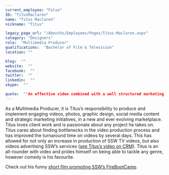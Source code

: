 ```yaml
---
current_employee: "False"
ID: "TitusMaclaren"
name: "Titus Maclaren"
nickname: "Titus"

legacy_page_url: "/AboutUs/Employees/Pages/Titus-Maclaren.aspx"
category: "Designers"
role:  "Multimedia Producer"
qualifications:  "Bachelor of Film & Television"
location: ""

blog:  ""
website:  ""
facebook:  ""
twitter:  ""
linkedin:  ""
skype:  ""

quote:  ""An effective video combined with a well structured marketing strategy can not only create brand awareness on a whole new level, but can have the power to change the world""
---
```


As a Multimedia Producer, it is Titus’s responsibility to produce and implement engaging videos, photos, graphic design, social media content and strategic marketing initiatives, in a new and ever evolving marketplace. Titus loves client work and is passionate about any project he takes on. Titus cares about finding bottlenecks in the video production process and has improved the turnaround time on videos by several days. This has allowed for not only an increase in production of SSW TV videos, but also videos advertising SSW’s services ([see Titus’s video on CRM](http://www.ssw.com.au/ssw/Consulting/MicrosoftCRM.aspx)). Titus is an all-rounder with video and prides himself on being able to tackle any genre, however comedy is his favourite.
​

Check out his funny [short film promoting SSW’s FireBootCamp​](https://www.youtube.com/watch?v=KVfDflie_5Y).